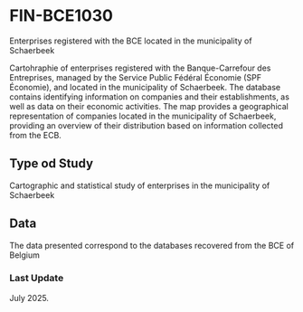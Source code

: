 # FIN-BCE1030
Enterprises registered with the BCE located in the municipality of Schaerbeek

Cartohraphie of enterprises registered with the Banque-Carrefour des Entreprises, managed by the Service Public Fédéral Économie (SPF Économie), and located in the municipality of Schaerbeek.
The database contains identifying information on companies and their establishments, as well as data on their economic activities.
The map provides a geographical representation of companies located in the municipality of Schaerbeek, providing an overview of their distribution based on information collected from the ECB.

## Type od Study
Cartographic and statistical study of enterprises in the municipality of Schaerbeek

## Data
The data presented correspond to the databases recovered from the BCE of Belgium

### Last Update
July 2025.
